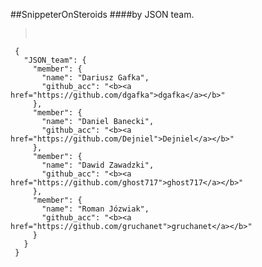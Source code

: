 ##SnippeterOnSteroids
####by JSON team.



><pre>
     { 
       "JSON_team": {
         "member": {
           "name": "Dariusz Gafka",
           "github_acc": "<b><a href="https://github.com/dgafka">dgafka</a></b>"
         },
         "member": {
           "name": "Daniel Banecki",
           "github_acc": "<b><a href="https://github.com/Dejniel">Dejniel</a></b>"
         },
         "member": {
           "name": "Dawid Zawadzki",
           "github_acc": "<b><a href="https://github.com/ghost717">ghost717</a></b>"
         },
         "member": {
           "name": "Roman Józwiak",
           "github_acc": "<b><a href="https://github.com/gruchanet">gruchanet</a></b>"
         }
       }
     }
></pre>
